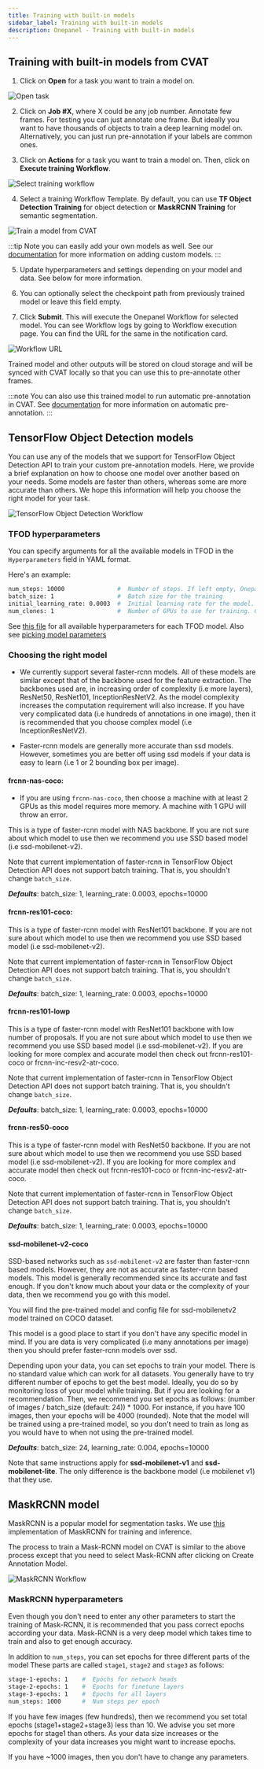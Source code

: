 ```yaml
---
title: Training with built-in models
sidebar_label: Training with built-in models
description: Onepanel - Training with built-in models
---
```


## Training with built-in models from CVAT

1. Click on **Open** for a task you want to train a model on.
  
  ![Open task](/img/cvat_open.png)

2. Click on **Job #X**, where X could be any job number. Annotate few frames. For testing you can just annotate one frame. But ideally you want to have thousands of objects to train a deep learning model on. Alternatively, you can just run pre-annotation if your labels are common ones.

3. Click on **Actions** for a task you want to train a model on. Then, click on **Execute training Workflow**.

  ![Select training workflow](/img/cvat_select_workflow_execution.png)

4. Select a training Workflow Template. By default, you can use **TF Object Detection Training** for object detection or **MaskRCNN Training** for semantic segmentation.

  ![Train a model from CVAT](/img/tf-object-detection.png)

  :::tip
  Note you can easily add your own models as well. See our [documentation](/docs/reference/cvat/custom-models) for more information on adding custom models. 
  :::

5. Update hyperparameters and settings depending on your model and data. See below for more information.

6. You can optionally select the checkpoint path from previously trained model or leave this field empty.

7. Click **Submit**. This will execute the Onepanel Workflow for selected model. You can see Workflow logs by going to Workflow execution page. You can find the URL for the same in the notification card.
  
  ![Workflow URL](/img/execution_url.png)

  Trained model and other outputs will be stored on cloud storage and will be synced with CVAT locally so that you can use this to pre-annotate other frames. 

  :::note
  You can also use this trained model to run automatic pre-annotation in CVAT. See [documentation](/docs/reference/cvat/automatic-annotation) for more information on automatic pre-annotation.
  :::

## TensorFlow Object Detection models

You can use any of the models that we support for TensorFlow Object Detection API to train your custom pre-annotation models. Here, we provide a brief explanation on how to choose one model over another based on your needs. Some models are faster than others, whereas some are more accurate than others.  We hope this information will help you choose the right model for your task. 

![TensorFlow Object Detection Workflow](/img/tf-object-detection.png)

### TFOD hyperparameters

You can specify arguments for all the available models in TFOD in the `Hyperparameters` field in YAML format.

Here's an example:

```bash
num_steps: 10000               #  Number of steps. If left empty, Onepanel will pick the recommended defaults for that model.
batch_size: 1                  #  Batch size for the training
initial_learning_rate: 0.0003  #  Initial learning rate for the model. We recommend you do not change this.
num_clones: 1                  #  Number of GPUs to use for training. Change to number of GPUs for your machine.
``` 

See [this file](https://github.com/onepanelio/templates/blob/release-v0.18.0/workflows/tf-object-detection-training/defaults.json) for all available hyperparameters for each TFOD model. Also see [picking model parameters](https://github.com/tensorflow/models/blob/master/research/object_detection/g3doc/configuring_jobs.md#picking-model-parameters)


### Choosing the right model

- We currently support several faster-rcnn models. All of these models are similar except that of the backbone used for the feature extraction. The backbones used are, in increasing order of complexity (i.e more layers), ResNet50, ResNet101, InceptionResNetV2. As the model complexity increases the computation requirement will also increase. If you have very complicated data (i.e hundreds of annotations in one image), then it is recommended that you choose complex model (i.e InceptionResNetV2).

- Faster-rcnn models are generally more accurate than ssd models. However, sometimes you are better off using ssd models if your data is easy to learn (i.e 1 or 2 bounding box per image).

#### frcnn-nas-coco:

- If you are using `frcnn-nas-coco`, then choose a machine with at least 2 GPUs as this model requires more memory. A machine with 1 GPU will throw an error.

This is a type of faster-rcnn model with NAS backbone. If you are not sure about which model to use then we recommend you use SSD based model (i.e ssd-mobilenet-v2).

Note that current implementation of faster-rcnn in TensorFlow Object Detection API does not support batch training. That is, you shouldn't change `batch_size`.

***Defaults***: batch_size: 1, learning_rate: 0.0003, epochs=10000

#### frcnn-res101-coco: 

This is a type of faster-rcnn model with ResNet101 backbone. If you are not sure about which model to use then we recommend you use SSD based model (i.e ssd-mobilenet-v2). 

Note that current implementation of faster-rcnn in TensorFlow Object Detection API does not support batch training. That is, you shouldn't change `batch_size`.

***Defaults***: batch_size: 1, learning_rate: 0.0003, epochs=10000

#### frcnn-res101-lowp

This is a type of faster-rcnn model with ResNet101 backbone with low number of proposals. If you are not sure about which model to use then we recommend you use SSD based model (i.e ssd-mobilenet-v2). If you are looking for more complex and accurate model then check out frcnn-res101-coco or frcnn-inc-resv2-atr-coco.

Note that current implementation of faster-rcnn in TensorFlow Object Detection API does not support batch training. That is, you shouldn't change `batch_size`.

***Defaults***: batch_size: 1, learning_rate: 0.0003, epochs=10000

#### frcnn-res50-coco

This is a type of faster-rcnn model with ResNet50 backbone. If you are not sure about which model to use then we recommend you use SSD based model (i.e ssd-mobilenet-v2). If you are looking for more complex and accurate model then check out frcnn-res101-coco or frcnn-inc-resv2-atr-coco.

Note that current implementation of faster-rcnn in TensorFlow Object Detection API does not support batch training. That is, you shouldn't change `batch_size`.

***Defaults***: batch_size: 1, learning_rate: 0.0003, epochs=10000

#### ssd-mobilenet-v2-coco

SSD-based networks such as `ssd-mobilenet-v2` are faster than faster-rcnn based models. However, they are not as accurate as faster-rcnn based models. This model is generally recommended since its accurate and fast enough. If you don't know much about your data or the complexity of your data, then we recommend you go with this model.

You will find the pre-trained model and config file for ssd-mobilenetv2 model trained on COCO dataset.

This model is a good place to start if you don't have any specific model in mind. If you are data is very complicated (i.e many annotations per image) then you should prefer faster-rcnn models over ssd.

Depending upon your data, you can set epochs to train your model. There is no standard value which can work for all datasets. You generally have to try different number of epochs to get the best model. Ideally, you do so by monitoring loss of your model while training. But if you are looking for a recommendation. Then, we recommend you set epochs as follows: (number of images / batch_size (default: 24)) * 1000. For instance, if you have 100 images, then your epochs will be 4000 (rounded). Note that the model will be trained using a pre-trained model, so you don't need to train as long as you would have to when not using the pre-trained model.

***Defaults***: batch_size: 24, learning_rate: 0.004, epochs=10000

Note that same instructions apply for **ssd-mobilenet-v1** and **ssd-mobilenet-lite**. The only difference is the backbone model (i.e mobilenet v1) that they use.

## MaskRCNN model

MaskRCNN is a popular model for segmentation tasks. We use [this](https://github.com/matterport/Mask_RCNN) implementation of MaskRCNN for training and inference.

The process to train a Mask-RCNN model on CVAT is similar to the above process except that you need to select Mask-RCNN after clicking on Create Annotation Model.

![MaskRCNN Workflow](/img/maskrcnn-training.png)

### MaskRCNN hyperparameters 

Even though you don't need to enter any other parameters to start the training of Mask-RCNN, it is recommended that you pass correct epochs according your data. Mask-RCNN is a very deep model which takes time to train and also to get enough accuracy.

In addition to `num_steps`, you can set epochs for three different parts of the model These parts are called `stage1`, `stage2` and `stage3` as follows:

```bash
stage-1-epochs: 1    #  Epochs for network heads
stage-2-epochs: 1    #  Epochs for finetune layers
stage-3-epochs: 1    #  Epochs for all layers
num_steps: 1000      #  Num steps per epoch
```

If you have few images (few hundreds), then we recommend you set total epochs (stage1+stage2+stage3) less than 10. We advise you set more epochs for stage1 than others. As your data size increases or the complexity of your data increases you might want to increase epochs. 

If you have ~1000 images, then you don't have to change any parameters.
